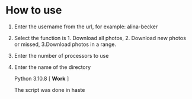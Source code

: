 # How to use

1. Enter the username from the url, for example: alina-becker
2. Select the function is 1. Download all photos, 2. Download new photos or missed, 3.Download photos in a range.
3. Enter the number of processors to use
4. Enter the name of the directory



    Python 3.10.8 [ **Work** ]



   The script was done in haste
